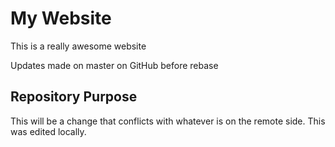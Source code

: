 # My Website

This is a really awesome website

Updates made on master on GitHub before rebase


## Repository Purpose

This will be a change that conflicts 
with whatever is on the remote side. 
This was edited locally.